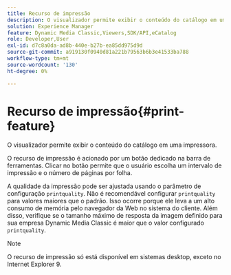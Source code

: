 ```yaml
---
title: Recurso de impressão
description: O visualizador permite exibir o conteúdo do catálogo em uma impressora.
solution: Experience Manager
feature: Dynamic Media Classic,Viewers,SDK/API,eCatalog
role: Developer,User
exl-id: d7c8a0da-ad8b-440e-b27b-ea85dd975d9d
source-git-commit: a919130f0940d81a221b79563b6b3e41533ba788
workflow-type: tm+mt
source-wordcount: '130'
ht-degree: 0%

---
```


# Recurso de impressão{#print-feature}

O visualizador permite exibir o conteúdo do catálogo em uma impressora.

O recurso de impressão é acionado por um botão dedicado na barra de ferramentas. Clicar no botão permite que o usuário escolha um intervalo de impressão e o número de páginas por folha.

A qualidade da impressão pode ser ajustada usando o parâmetro de configuração `printquality`. Não é recomendável configurar `printquality` para valores maiores que o padrão. Isso ocorre porque ele leva a um alto consumo de memória pelo navegador da Web no sistema do cliente. Além disso, verifique se o tamanho máximo de resposta da imagem definido para sua empresa Dynamic Media Classic é maior que o valor configurado `printquality`.

>[!NOTE]
>
>O recurso de impressão só está disponível em sistemas desktop, exceto no Internet Explorer 9.

